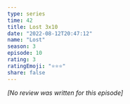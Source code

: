 ```yaml
---
type: series
time: 42
title: Lost 3x10
date: "2022-08-12T20:47:12"
name: "Lost"
season: 3
episode: 10
rating: 3
ratingEmoji: "⭐️⭐️⭐️"
share: false
---
```


_[No review was written for this episode]_
